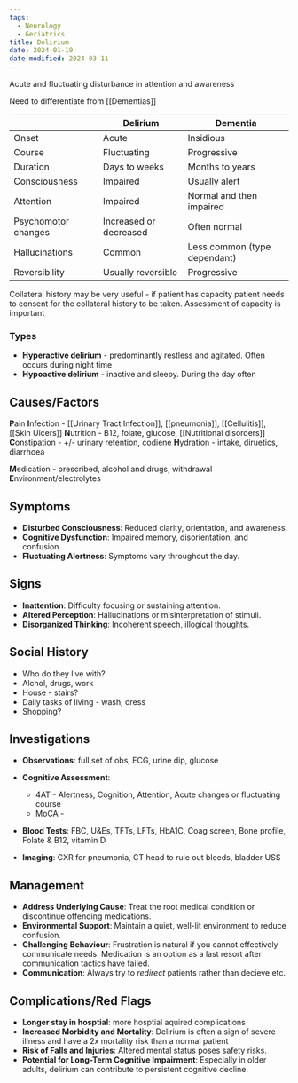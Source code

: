 ```yaml
---
tags:
  - Neurology
  - Geriatrics
title: Delirium
date: 2024-01-19
date modified: 2024-03-11
---
```


Acute and fluctuating disturbance in attention and awareness

Need to differentiate from [[Dementias]]

|                     | Delirium               | Dementia                     |
| ------------------- | ---------------------- | ---------------------------- |
| Onset               | Acute                  | Insidious                    |
| Course              | Fluctuating            | Progressive                  |
| Duration            | Days to weeks          | Months to years              |
| Consciousness       | Impaired               | Usually alert                |
| Attention           | Impaired               | Normal and then impaired     |
| Psychomotor changes | Increased or decreased | Often normal                 |
| Hallucinations      | Common                 | Less common (type dependant) |
| Reversibility       | Usually reversible     | Progressive                  |

Collateral history may be very useful - if patient has capacity patient needs to consent for the collateral history to be taken.
Assessment of capacity is important 

### Types

- **Hyperactive delirium** - predominantly restless and agitated. Often occurs during night time
- **Hypoactive delirium** - inactive and sleepy. During the day often

## Causes/Factors

**P**ain
**I**nfection - [[Urinary Tract Infection]], [[pneumonia]], [[Cellulitis]], [[Skin Ulcers]]
**N**utrition - B12, folate, glucose, [[Nutritional disorders]]
**C**onstipation - +/- urinary retention, codiene
**H**ydration - intake, diruetics, diarrhoea


**M**edication - prescribed, alcohol and drugs, withdrawal
**E**nvironment/electrolytes

## Symptoms

- **Disturbed Consciousness**: Reduced clarity, orientation, and awareness.
- **Cognitive Dysfunction**: Impaired memory, disorientation, and confusion.
- **Fluctuating Alertness**: Symptoms vary throughout the day.

## Signs

- **Inattention**: Difficulty focusing or sustaining attention.
- **Altered Perception**: Hallucinations or misinterpretation of stimuli.
- **Disorganized Thinking**: Incoherent speech, illogical thoughts.

## Social History

- Who do they live with?
- Alchol, drugs, work
- House - stairs?
- Daily tasks of living - wash, dress
- Shopping?

## Investigations

- **Observations**: full set of obs, ECG, urine dip, glucose
- **Cognitive Assessment**:
	- 4AT - Alertness, Cognition, Attention, Acute changes or fluctuating course
	- MoCA - 


- **Blood Tests**: FBC, U&Es, TFTs, LFTs, HbA1C, Coag screen, Bone profile, Folate & B12, vitamin D
- **Imaging**: CXR for pneumonia, CT head to rule out bleeds, bladder USS 

## Management

- **Address Underlying Cause**: Treat the root medical condition or discontinue offending medications.
- **Environmental Support**: Maintain a quiet, well-lit environment to reduce confusion.
- **Challenging Behaviour**: Frustration is natural if you cannot effectively communicate needs. Medication is an option as a last resort after communication tactics have failed. 
- **Communication**: Always try to *redirect* patients rather than decieve etc. 

## Complications/Red Flags

- **Longer stay in hosptial**: more hosptial aquired complications 
- **Increased Morbidity and Mortality**: Delirium is often a sign of severe illness and have a 2x mortality risk than a normal patient 
- **Risk of Falls and Injuries**: Altered mental status poses safety risks.
- **Potential for Long-Term Cognitive Impairment**: Especially in older adults, delirium can contribute to persistent cognitive decline.